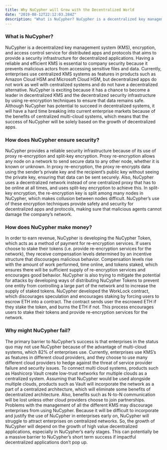 ```yaml
---
title: Why NuCypher will Grow with the Decentralized World
date: "2019-08-12T22:12:03.284Z"
description: "What is NuCypher? NuCypher is a decentralized key management system (KMS), encryption, and access control service for distributed apps and..."
---
```


### What is NuCypher? ###

NuCypher is a decentralized key management system (KMS), encryption, and access
control service for distributed apps and protocols that aims to provide a security 
infrastructure for decentralized applications. Having a reliable and efficient KMS is 
essential to company security because it prevents malicious actors from accessing 
sensitive files and data. Currently, enterprises use centralized KMS systems as 
features in products such as Amazon Cloud HSM and Microsoft Cloud HSM, but 
decentralized apps do not work as well with centralized systems and do not have a 
decentralized alternative. NuCypher is exciting because it has a chance to become a 
leader in decentralized KMS and the decentralized security infrastructure by using 
re-encryption techniques to ensure that data remains safe. Although NuCypher has 
potential to succeed in decentralized systems, it will have a hard time breaking into 
current enterprise markets because of the benefits of centralized multi-cloud systems, which means that the success of NuCypher will be solely based on the growth of 
decentralized apps. 

### How does NuCypher ensure security? ###
	
NuCypher provides a reliable security infrastructure because of its use of proxy 
re-encryption and split-key encryption. Proxy re-encryption allows any node on a 
network to send secure data to any other node, whether it is known or unknown. In 
proxy re-encryption, the proxy re-encrypts data using the sender’s private key and the 
recipient’s public key without seeing the private key, ensuring that data can be sent 
securely. Also, NuCypher uses a decentralized network instead of one centralized proxy 
that has to be online at all times, and uses split-key encryption to achieve this. In 
split-key encryption, the re-encryption key is split among many nodes in NuCypher, 
which makes collusion between nodes difficult. NuCypher’s use of these encryption 
techniques provide safety and security for decentralized apps and protocols, making 
sure that malicious agents cannot damage the company’s network. 
	
### How does NuCypher make money? ###

In order to earn revenue, NuCypher is developing the NuCypher Token, which acts as a 
method of payment for re-encryption services. If users choose to stake their tokens 
(i.e. provide re-encryption services for the network), they receive compensation 
levels determined by an incentive structure that discourages malicious behavior. 
Compensation levels rise with the amount of work performed, time online, and tokens 
staked, which ensures there will be sufficient supply of re-encryption services and 
encourages good behavior. NuCypher is also trying to mitigate the potential for 
attacks by developing ways of distributing NuCypher Tokens to prevent one entity from 
controlling a large part of the network and to increase the supply of staked tokens. 
NuCypher developed the WorkLock contract, which discourages speculation and encourages 
staking by forcing users to escrow ETH into a contract. The contract sends user the 
escrowed ETH if they stake the token, and burns the ETH if not. This process 
encourages users to stake their tokens and provide re-encryption services for the 
network.

### Why might NuCypher fail? ###

The primary barrier to NuCypher’s success is that enterprises in the status quo may 
not use NuCypher because of the advantage of multi-cloud systems, which 82% of 
enterprises use. Currently, enterprises use KMS’s as features in different cloud 
providers, and they choose to use many different cloud providers to hedge against the 
threat of service provider failure and security issues. To connect multi cloud systems,
products such as Hashicorp Vault create low-trust networks for multiple clouds as a 
centralized system. Assuming that NuCypher would be used alongside multiple clouds, 
products such as Vault will incorporate the network as a part of a centralized 
architecture, which will eliminate some benefits of decentralized architecture. Also, 
benefits such as N-to-N communication will be lost unless other cloud providers 
choose to join partnerships. Problems with the management of all the different KMS 
may discourage enterprises from using NuCypher. Because it will be difficult to 
incorporate and justify the use of NuCypher in enterprises early on, NuCypher will 
struggle to attract enterprises on centralized networks. So, the growth of NuCypher 
will depend on the growth of high value decentralized applications, especially in 
NuCypher’s early stages. This can potentially be a massive barrier to NuCypher’s 
short term success if impactful decentralized applications don’t pop up.  

